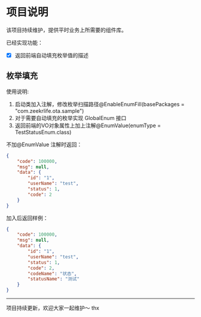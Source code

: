 # 项目说明
该项目持续维护，提供平时业务上所需要的组件库。

已经实现功能：
- [x] 返回前端自动填充枚举值的描述



## 枚举填充
使用说明:

1. 启动类加入注解，修改枚举扫描路径@EnableEnumFill(basePackages = "com.zeekrlife.ota.sample")
2. 对于需要自动填充的枚举实现 GlobalEnum 接口
3. 返回前端的VO对象属性上加上注解@EnumValue(enumType = TestStatusEnum.class)

不加@EnumValue 注解时返回：
```json
{
    "code": 100000,
    "msg": null,
    "data": {
        "id": "1",
        "userName": "test",
        "status": 1,
        "code": 2
    }
}
```
加入后返回样例：
```json
{
    "code": 100000,
    "msg": null,
    "data": {
        "id": "1",
        "userName": "test",
        "status": 1,
        "code": 2,
        "codeName": "状态",
        "statusName": "测试"
    }
}
```



---
项目持续更新，欢迎大家一起维护～ thx